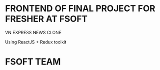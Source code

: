#  FRONTEND OF FINAL PROJECT FOR FRESHER AT FSOFT 

VN EXPRESS NEWS CLONE

Using ReactJS + Redux toolkit 


# FSOFT TEAM 

